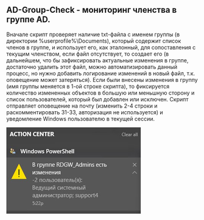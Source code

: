 ## AD-Group-Check - мониторинг членства в группе AD.

Вначале скрипт проверяет наличие txt-файла с именем группы (в директории %userprofile%\Documents), который содержит список членов в группе, и использует его, как эталонный, для сопоставления с текущим членством, если файл отсутствует, то создает его (в дальнейшем, что бы зафиксировать актуальные изменения в группе, достаточно удалить этот файл, можно автоматизировать данный процесс, но нужно добавить логирование изменений в новый файл, т.к. оповещение может затеряться). Если были внесены изменения в группу (имя группы меняется в 1-ой строке скрипта), то фиксируется количество измененных объектов в большую или меньшную сторону и список пользователей, который был добавлен или исключен. Скрипт отправляет оповещение на почту (изменить 2-4 строки и раскомментировать 31-33, авторизация не используется) и уведомление Windows пользователю в текущей сессии.

![Image alt](https://github.com/Lifailon/AD-Group-Check/blob/rsa/WinNotify.jpg)
